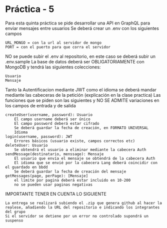 # Práctica - 5 

Para esta quinta práctica se pide desarrollar una API en GraphQL para enviar mensajes entre usuarios
Se deberá crear un .env con los siguientes campos

    URL_MONGO = con la url al servidor de mongo
    PORT = con el puerto para que corra el servidor

NO se puede subir el .env al repositorio, en este caso se deberá subir un .env.sample
La base de datos deberá ser OBLIGATORIAMENTE con MongoDB y tendrá las siguientes colecciones:

    Usuario
    Mensaje

Tanto la Autentificacion mediante JWT como el idioma se deberá mandar mediante las cabeceras de la petición (explicación en la clase practica)
 Las funciones que se piden son las siguientes y NO SE ADMITE variaciones en los campos de entrada y de salida

    createUser(username, password): Usuario
        El campo username deberá ser único
        El campo password deberá estar cifrado
        Se deberá guardar la fecha de creación, en FORMATO UNIVERSAL
        Idioma
    login(username, password): JWT
        Errores básicos (usuario existe, campos correctos etc)
    deleteUser: Usuario
        Se obtendrá el usuario a eliminar mediante la cabecera Auth
    sendMessage(destinatario, menssage): Mensaje
        El usuario que envía el mensaje se obtendrá de la cabecera Auth
        El idioma que se envié por la cabecera Lang deberá coincidir con el guardado en bbdd
        Se deberá guardar la fecha de creación del mensaje
    getMessages(page, perPage): [Mensaje]
        el limite por pagina deberá estar incluido en 10-200
        no se pueden usar paginas negativas

IMPORTANTE TENER EN CUENTA LO SIGUIENTE

    La entrega se realizará subiendo el .zip que genera github al hacer la realese, añadiendo la URL del repositorio e indicando los integrantes del grupo
    Si el servidor se detiene por un error no controlado supondrá un suspenso
